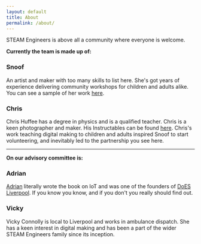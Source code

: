 ```yaml
---
layout: default
title: About
permalink: /about/
---
```


STEAM Engineers is above all a community where everyone is welcome. 

**Currently the team is made up of:**


### Snoof 

An artist and maker with too many skills to list here. She's got years of experience delivering community workshops for children and adults alike. You can see a sample of her work [here](https://robotorium.co.uk/gallery/).


### Chris

Chris Huffee has a degree in physics and is a qualified teacher.  Chris is a keen photographer and maker. His Instructables can be found [here](https://www.instructables.com/member/huffee/). Chris's work teaching digital making to children and adults inspired Snoof to start volunteering, and inevitably led to the partnership you see here.


---


**On our advisory committee is:**


### Adrian

[Adrian](https://mcqn.com/) literally wrote the book on IoT and was one of the founders of [DoES Liverpool](https://www.doesliverpool.com). If you know you know, and if you don't you really should find out.

### Vicky

Vicky Connolly is local to Liverpool and works in ambulance dispatch. She has a keen interest in digital making and has been a part of the wider STEAM Engineers family since its inception.

